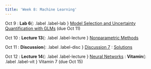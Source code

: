 ```yaml
---
title: 'Week 8: Machine Learning'
---
```

Oct 9
: **Lab 6**{: .label .label-lab } [Model Selection and Uncertainty Quantification with GLMs](https://data102.datahub.berkeley.edu/hub/user-redirect/git-pull?repo=https%3A%2F%2Fgithub.com%2Fds-102%2Ffa23-materials&urlpath=lab%2Ftree%2Ffa23-materials%2Flab%2Flab06%2Flab06.ipynb&branch=main) (due Oct 11)

Oct 10
: **Lecture 13**{: .label .label-lecture } [Nonparametric Methods](lecture/lec13)

Oct 11
: **Discussion**{: .label .label-disc } [Discussion 7](https://drive.google.com/file/d/10DVoqBBTeq1_PiZ7XpHF5FGWTg1arXkV/view?usp=sharing)
    : [Solutions](https://drive.google.com/file/d/1JGxdaLJoePkd2dtbH9uWZukvWlW_8QPC/view?usp=sharing)

Oct 12
: **Lecture 14**{: .label .label-lecture } [Neural Networks](lecture/lec14)
: **Vitamin**{: .label .label-vit } Vitamin 7 (due Oct 15)
